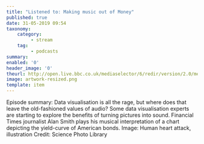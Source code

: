 ```yaml
---
title: "Listened to: Making music out of Money"
published: true
date: 31-05-2019 09:54
taxonomy:
    category:
         - stream
    tag:
         - podcasts
summary:
enabled: '0'
header_image: '0'
theurl: http://open.live.bbc.co.uk/mediaselector/6/redir/version/2.0/mediaset/audio-nondrm-download/proto/http/vpid/p079kkp4.mp3
image: artwork-resized.png
template: item
---
```

 
Episode summary: Data visualisation is all the rage, but where does that leave the old-fashioned values of audio? Some data visualisation experts are starting to explore the benefits of turning pictures into sound. Financial Times journalist Alan Smith plays his musical interpretation of a chart depicting the yield-curve of American bonds. Image: Human heart attack, illustration Credit: Science Photo Library
